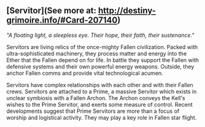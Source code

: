 ## [Servitor](See more at: http://destiny-grimoire.info/#Card-207140)
_"A floating light, a sleepless eye. Their hope, their faith, their sustenance."_

Servitors are living relics of the once-mighty Fallen civilization. Packed with ultra-sophisticated machinery, they process matter and energy into the Ether that the Fallen depend on for life. In battle they support the Fallen with defensive systems and their own powerful energy weapons. Outside, they anchor Fallen comms and provide vital technological acumen.

Servitors have complex relationships with each other and with their Fallen crews. Servitors are attached to a Prime, a massive Servitor which exists in unclear symbiosis with a Fallen Archon. The Archon conveys the Kell's wishes to the Prime Servitor, and exerts some measure of control. Recent developments suggest that Prime Servitors are more than a focus of worship and logistical activity. They may play a key role in Fallen star flight.

